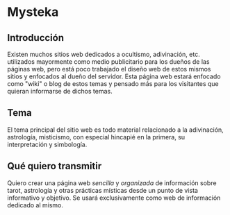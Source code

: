 # Mysteka
## Introducción
Existen muchos sitios web dedicados a ocultismo, adivinación, etc. utilizados mayormente como medio publicitario para los dueños de las páginas web, pero está poco trabajado el diseño web de estos mismos sitios y enfocados al dueño del servidor. Esta página web estará enfocado como "wiki" o blog de estos temas y pensado más para los visitantes que quieran informarse de dichos temas.

## Tema
El tema principal del sitio web es todo material relacionado a la adivinación, astrología, misticismo, con especial hincapié en la primera, su interpretación y simbología.

## Qué quiero transmitir
Quiero crear una página web *sencilla* y *organizada* de información sobre tarot, astrología y otras prácticas místicas desde un punto de vista informativo y objetivo. Se usará exclusivamente como web de información dedicado al mismo.